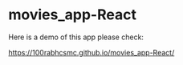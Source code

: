 # movies_app-React
Here is a demo of this app please check:

https://100rabhcsmc.github.io/movies_app-React/
